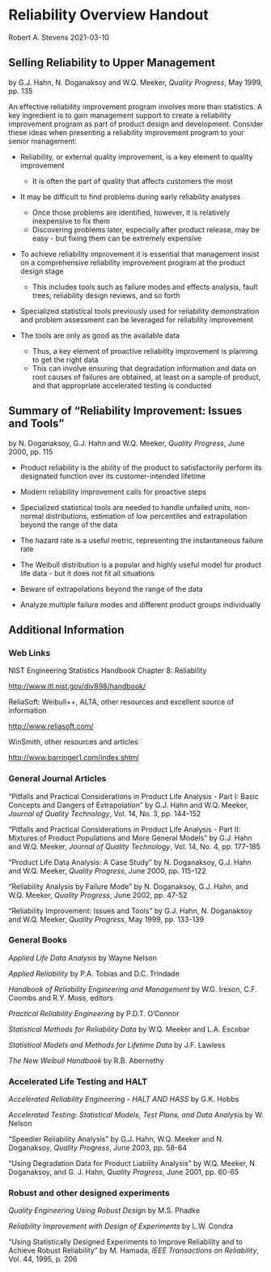 Reliability Overview Handout
================
Robert A. Stevens
2021-03-10

## Selling Reliability to Upper Management

by G.J. Hahn, N. Doganaksoy and W.Q. Meeker, *Quality Progress*, May
1999, pp. 135

An effective reliability improvement program involves more than
statistics. A key ingredient is to gain management support to create a
reliability improvement program as part of product design and
development. Consider these ideas when presenting a reliability
improvement program to your senior management:

  - Reliability, or external quality improvement, is a key element to
    quality improvement
    
      - It is often the part of quality that affects customers the most

  - It may be difficult to find problems during early reliability
    analyses
    
      - Once those problems are identified, however, it is relatively
        inexpensive to fix them
      - Discovering problems later, especially after product release,
        may be easy - but fixing them can be extremely expensive

  - To achieve reliability improvement it is essential that management
    insist on a comprehensive reliability improvement program at the
    product design stage
    
      - This includes tools such as failure modes and effects analysis,
        fault trees, reliability design reviews, and so forth

  - Specialized statistical tools previously used for reliability
    demonstration and problem assessment can be leveraged for
    reliability improvement

  - The tools are only as good as the available data
    
      - Thus, a key element of proactive reliability improvement is
        planning to get the right data
      - This can involve ensuring that degradation information and data
        on root causes of failures are obtained, at least on a sample of
        product, and that appropriate accelerated testing is conducted

## Summary of “Reliability Improvement: Issues and Tools”

by N. Doganaksoy, G.J. Hahn and W.Q. Meeker, *Quality Progress*, June
2000, pp. 115

  - Product reliability is the ability of the product to satisfactorily
    perform its designated function over its customer-intended lifetime

  - Modern reliability improvement calls for proactive steps

  - Specialized statistical tools are needed to handle unfailed units,
    non-normal distributions, estimation of low percentiles and
    extrapolation beyond the range of the data

  - The hazard rate is a useful metric, representing the instantaneous
    failure rate

  - The Weibull distribution is a popular and highly useful model for
    product life data - but it does not fit all situations

  - Beware of extrapolations beyond the range of the data

  - Analyze multiple failure modes and different product groups
    individually

## Additional Information

### Web Links

NIST Engineering Statistics Handbook Chapter 8: Reliability

<http://www.itl.nist.gov/div898/handbook/>

ReliaSoft: Weibull++, ALTA, other resources and excellent source of
information

<http://www.reliasoft.com/>

WinSmith, other resources and articles

<http://www.barringer1.com/index.shtml>

### General Journal Articles

“Pitfalls and Practical Considerations in Product Life Analysis - Part
I: Basic Concepts and Dangers of Extrapolation” by G.J. Hahn and W.Q.
Meeker, *Journal of Quality Technology*, Vol. 14, No. 3, pp. 144-152

“Pitfalls and Practical Considerations in Product Life Analysis - Part
II: Mixtures of Product Populations and More General Models” by G.J.
Hahn and W.Q. Meeker, *Journal of Quality Technology*, Vol. 14, No. 4,
pp. 177-185

“Product Life Data Analysis: A Case Study” by N. Doganaksoy, G.J. Hahn
and W.Q. Meeker, *Quality Progress*, June 2000, pp. 115-122

“Reliability Analysis by Failure Mode” by N. Doganaksoy, G.J. Hahn, and
W.Q. Meeker, *Quality Progress*, June 2002, pp. 47-52

“Reliability Improvement: Issues and Tools” by G.J. Hahn, N. Doganaksoy
and W.Q. Meeker, *Quality Progress*, May 1999, pp. 133-139

### General Books

*Applied Life Data Analysis* by Wayne Nelson

*Applied Reliability* by P.A. Tobias and D.C. Trindade

*Handbook of Reliability Engineering and Management* by W.G. Ireson,
C.F. Coombs and R.Y. Moss, editors

*Practical Reliability Engineering* by P.D.T. O’Connor

*Statistical Methods for Reliability Data* by W.Q. Meeker and L.A.
Escobar

*Statistical Models and Methods for Lifetime Data* by J.F. Lawless

*The New Weibull Handbook* by R.B. Abernethy

### Accelerated Life Testing and HALT

*Accelerated Reliability Engineering - HALT AND HASS* by G.K. Hobbs

*Accelerated Testing: Statistical Models, Test Plans, and Data Analysis*
by W. Nelson

“Speedier Reliability Analysis” by G.J. Hahn, W.Q. Meeker and N.
Doganaksoy, *Quality Progress*, June 2003, pp. 58-64

“Using Degradation Data for Product Liability Analysis” by W.Q. Meeker,
N. Doganaksoy, and G. J. Hahn, *Quality Progress*, June 2001, pp. 60-65

### Robust and other designed experiments

*Quality Engineering Using Robust Design* by M.S. Phadke

*Reliability Improvement with Design of Experiments* by L.W. Condra

“Using Statistically Designed Experiments to Improve Reliability and to
Achieve Robust Reliability” by M. Hamada, *IEEE Transactions on
Reliability*, Vol. 44, 1995, p. 206
